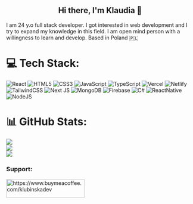 # <h2  align="center">Hi there, I'm Klaudia 👋</h2>
I am 24 y.o full stack developer. I got interested in web development and I try to expand my knowledge in this field. I am open mind person with a willingness to learn and develop. Based in Poland 🇵🇱

# 💻 Tech Stack:
![React](https://img.shields.io/badge/react-%2320232a.svg?style=for-the-badge&logo=react&logoColor=%2361DAFB) ![HTML5](https://img.shields.io/badge/html5-%23E34F26.svg?style=for-the-badge&logo=html5&logoColor=white) ![CSS3](https://img.shields.io/badge/css3-%231572B6.svg?style=for-the-badge&logo=css3&logoColor=white) ![JavaScript](https://img.shields.io/badge/javascript-%23323330.svg?style=for-the-badge&logo=javascript&logoColor=%23F7DF1E) ![TypeScript](https://img.shields.io/badge/typescript-%23007ACC.svg?style=for-the-badge&logo=typescript&logoColor=white) ![Vercel](https://img.shields.io/badge/vercel-%23000000.svg?style=for-the-badge&logo=vercel&logoColor=white) ![Netlify](https://img.shields.io/badge/netlify-%23000000.svg?style=for-the-badge&logo=netlify&logoColor=#00C7B7) ![TailwindCSS](https://img.shields.io/badge/tailwindcss-%2338B2AC.svg?style=for-the-badge&logo=tailwind-css&logoColor=white) ![Next JS](https://img.shields.io/badge/Next-black?style=for-the-badge&logo=next.js&logoColor=white) ![MongoDB](https://img.shields.io/badge/MongoDB-%234ea94b.svg?style=for-the-badge&logo=mongodb&logoColor=white) ![Firebase](https://img.shields.io/badge/firebase-%23039BE5.svg?style=for-the-badge&logo=firebase) ![C#](https://img.shields.io/badge/c%23-%23239120.svg?style=for-the-badge&logo=c-sharp&logoColor=white) ![ReactNative](https://img.shields.io/badge/React_Native-20232A?style=for-the-badge&logo=react&logoColor=61DAFB) ![NodeJS](https://img.shields.io/badge/Node.js-339933?style=for-the-badge&logo=nodedotjs&logoColor=white) 


# 📊 GitHub Stats:
![](https://github-readme-stats.vercel.app/api?username=klubinskak&theme=blueberry&hide_border=true&include_all_commits=true&count_private=true)<br/>
![](https://github-readme-streak-stats.herokuapp.com/?user=klubinskak&theme=blueberry&hide_border=true)<br/>
![](https://github-readme-stats.vercel.app/api/top-langs/?username=klubinskak&theme=blueberry&hide_border=true&include_all_commits=true&count_private=true&layout=compact)

<!-- Proudly created with GPRM ( https://gprm.itsvg.in ) -->
<h3 align="left">Support:</h3>
<p><a href="[https://www.buymeacoffee.com/https://www.buymeacoffee.com/klubinskadev](https://www.buymeacoffee.com/klubinskadev)"> <img align="left" src="https://cdn.buymeacoffee.com/buttons/v2/default-yellow.png" height="50" width="210" alt="https://www.buymeacoffee.com/klubinskadev" /></a></p><br><br>
